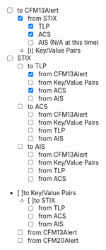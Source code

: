 - [ ] to CFM13Alert  
    - [X] from STIX  
        - [X] TLP
        - [X] ACS
        - [ ] AIS (N/A at this time)  
    - [i] Key/Value Pairs  
- [ ] STIX  
    - [ ] to TLP
        - [X] from CFM13Alert
        - [ ] from Key/Value Pairs  
        - [X] from ACS  
        - [ ] from AIS  
    - [ ] to ACS  
        - [ ] from CFM13Alert  
        - [ ] from Key/Value Pairs  
        - [ ] from TLP  
        - [ ] from AIS  
    - [ ] to AIS  
        - [ ] from CFM13Alert  
        - [ ] from Key/Value Pairs  
        - [ ] from TLP  
        - [ ] from ACS  
- [ ]to Key/Value Pairs  
    - [ ]to STIX  
        - [ ] from TLP  
        - [ ] from ACS  
        - [ ] from AIS
    - [ ] from CFM13Alert  
    - [ ] from CFM20Alert  
